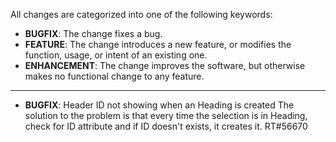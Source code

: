 All changes are categorized into one of the following keywords:

- **BUGFIX**: The change fixes a bug.
- **FEATURE**: The change introduces a new feature, or modifies the function,
               usage, or intent of an existing one.
- **ENHANCEMENT**: The change improves the software, but otherwise makes no
                   functional change to any feature.

----

- **BUGFIX**: Header ID not showing when an Heading is created
              The solution to the problem is that every time the selection is in
              Heading, check for ID attribute and if ID doesn't exists, it creates it.
              RT#56670